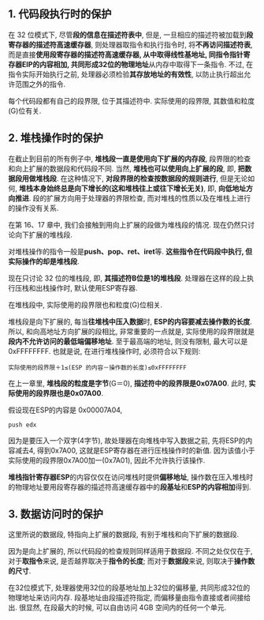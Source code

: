 ## 1. 代码段执行时的保护

在 32 位模式下, 尽管**段的信息在描述符表中**, 但是, 一旦相应的描述符被加载到**段寄存器的描述符高速缓存器**, 则处理器取指令和执行指令时, 将**不再访问描述符表**, 而是直接**使用段寄存器的描述符高速缓存器, 从中取得线性基地址, 同指令指针寄存器EIP的内容相加, 共同形成32位的物理地址**从内存中取得下一条指令. 不过, 在指令实际开始执行之前, 处理器必须检验**其存放地址的有效性**, 以防止执行超出允许范围之外的指令. 

每个代码段都有自己的段界限, 位于其描述符中. 实际使用的段界限, 其数值和粒度(G)位有关. 

## 2. 堆栈操作时的保护

在截止到目前的所有例子中, **堆栈段一直是使用向下扩展的内存段**, 段界限的检查和向上扩展的数据段和代码段不同. 当然, **堆栈也可以使用向上扩展的段**, 即, **把数据段用做堆栈段**. 在这种情况下, **对段界限的检查按数据段的规则进行**, 但是无论如何, **堆栈本身始终总是向下增长的(这和堆栈往上或往下增长无关)**, 即, **向低地址方向推进**. 段的扩展方向用于处理器的界限检查, 而对堆栈的性质以及在堆栈上进行的操作没有关系. 

在第 16、17 章中, 我们会接触到用向上扩展的段做为堆栈段的情况. 现在仍然只讨论向下扩展的堆栈段. 

对堆栈操作的指令一般是**push、pop、ret、iret**等. **这些指令在代码段中执行, 但实际操作的却是堆栈段**. 

现在只讨论 32 位的堆栈段, 即, **其描述符B位是1的堆栈段**. 处理器在这样的段上执行压栈和出栈操作时, 默认使用ESP寄存器. 

在堆栈段中, 实际使用的段界限也和粒度(G)位相关. 

堆栈段是向下扩展的, 每当**往堆栈中压入数据**时, **ESP的内容要减去操作数的长度**. 所以, 和向高地址方向扩展的段相比, 非常重要的一点就是, 实际使用的段界限就是**段内不允许访问的最低端偏移地址**. 至于最高端的地址, 则没有限制, 最大可以是0xFFFFFFFF. 也就是说, 在进行堆栈操作时, 必须符合以下规则: 
```
实际使用的段界限＋1≤(ESP 的内容－操作数的长度)≤0xFFFFFFFF
```
在上一章里, **堆栈段的粒度是字节**(G＝0), **描述符中的段界限是0x07A00**. 此时, **实际使用的段界限也是0x07A00**. 

假设现在ESP的内容是 0x00007A04, 

```
push edx
```

因为是要压入一个双字(4字节), 故处理器在向堆栈中写入数据之前, 先将ESP的内容减去4, 得到0x7A00, 这就是ESP寄存器在进行压栈操作时的新值. 因为该值小于实际使用的段界限0x7A00加一(0x7A01), 因此不允许执行该操作. 

**堆栈指针寄存器ESP**的内容仅仅在访问堆栈时提供**偏移地址**, 操作数在压入堆栈时的物理地址要用段寄存器的描述符高速缓存器中的**段基址**和**ESP的内容相加**得到. 

## 3. 数据访问时的保护

这里所说的数据段, 特指向上扩展的数据段, 有别于堆栈和向下扩展的数据段. 

因为是向上扩展的, 所以代码段的检查规则同样适用于数据段. 不同之处仅仅在于, 对于**取指令**来说, 是否越界取决于**指令的长度**; 而对于**数据段**来说, 则取决于**操作数的尺寸**. 

在32位模式下, 处理器使用32位的段基地址加上32位的偏移量, 共同形成32位的物理地址来访问内存. 段基地址由段描述符指定, 而偏移量由指令直接或者间接给出. 很显然, 在段最大的时候, 可以自由访问 4GB 空间内的任何一个单元. 

